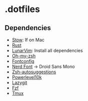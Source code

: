 # .dotfiles

## Dependencies

* [Stow](https://formulae.brew.sh/formula/stow): If on Mac 
* [Rust](https://www.rust-lang.org/tools/install)
* [LunarVim](https://www.lunarvim.org/docs/installation): Install all dependencies
* [Oh-my-zsh](https://ohmyz.sh/#install)
* [Fontconfig](https://formulae.brew.sh/formula/fontconfig)
* [Nerd Font](https://github.com/ronniedroid/getnf) -> Droid Sans Mono
* [Zsh-autosuggestions](https://github.com/zsh-users/zsh-autosuggestions/blob/master/INSTALL.md)
* [Powerlevel10k](https://github.com/romkatv/powerlevel10k#oh-my-zsh)
* [Lazygit](https://github.com/jesseduffield/lazygit)
* [Fzf](https://github.com/junegunn/fzf#installation)
* [Tmux](https://github.com/tmux/tmux/wiki/Installing)
